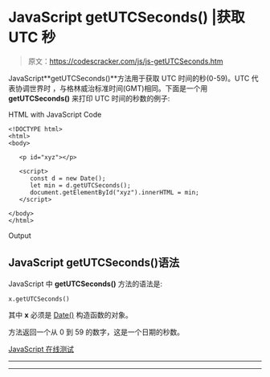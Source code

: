# JavaScript getUTCSeconds() |获取 UTC 秒

> 原文：<https://codescracker.com/js/js-getUTCSeconds.htm>

JavaScript**getUTCSeconds()**方法用于获取 UTC 时间的秒(0-59)。UTC 代表协调世界时 ，与格林威治标准时间(GMT)相同。下面是一个用 **getUTCSeconds()** 来打印 UTC 时间的秒数的例子:

HTML with JavaScript Code

```
<!DOCTYPE html>
<html>
<body>

   <p id="xyz"></p>

   <script>
      const d = new Date();
      let min = d.getUTCSeconds();
      document.getElementById("xyz").innerHTML = min;
   </script>

</body>
</html>
```

Output

## JavaScript getUTCSeconds()语法

JavaScript 中 **getUTCSeconds()** 方法的语法是:

```
x.getUTCSeconds()
```

其中 **x** 必须是 [Date()](/js/js-date-constructor.htm) 构造函数的对象。

方法返回一个从 0 到 59 的数字，这是一个日期的秒数。

[JavaScript 在线测试](/exam/showtest.php?subid=6)

* * *

* * *